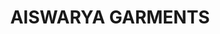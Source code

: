 ---
title: "AISWARYA GARMENTS"
url: /pathanamthitta/aiswarya-garments-thiruvalla-pathanamthitta-road/
shop: clothes
---
